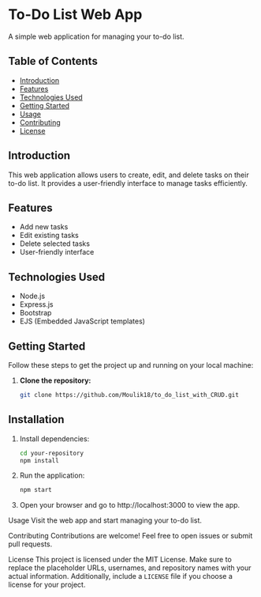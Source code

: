# To-Do List Web App

A simple web application for managing your to-do list.

## Table of Contents

- [Introduction](#introduction)
- [Features](#features)
- [Technologies Used](#technologies-used)
- [Getting Started](#getting-started)
- [Usage](#usage)
- [Contributing](#contributing)
- [License](#license)

## Introduction

This web application allows users to create, edit, and delete tasks on their to-do list. It provides a user-friendly interface to manage tasks efficiently.

## Features

- Add new tasks
- Edit existing tasks
- Delete selected tasks
- User-friendly interface

## Technologies Used

- Node.js
- Express.js
- Bootstrap
- EJS (Embedded JavaScript templates)

## Getting Started

Follow these steps to get the project up and running on your local machine:

1. **Clone the repository:**
   ```bash
   git clone https://github.com/Moulik18/to_do_list_with_CRUD.git

## Installation

1. Install dependencies:
   ```bash
   cd your-repository
   npm install

3. Run the application:
   ```bash
   npm start

4. Open your browser and go to http://localhost:3000 to view the app.

Usage
Visit the web app and start managing your to-do list.

Contributing
Contributions are welcome! Feel free to open issues or submit pull requests.

License
This project is licensed under the MIT License.
Make sure to replace the placeholder URLs, usernames, and repository names with your actual information. Additionally, include a `LICENSE` file if you choose a license for your project.
